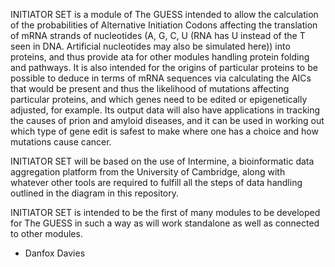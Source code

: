 INITIATOR SET is a module of The GUESS intended to allow the calculation of the 
probabilities of Alternative Initiation Codons affecting the translation of mRNA
strands of nucleotides (A, G, C, U (RNA has U instead of the T seen in DNA. 
Artificial nucleotides may also be simulated here)) into proteins, and thus 
provide ata for other modules handling protein folding and pathways. It is also 
intended for the origins of particular proteins to be possible to deduce in 
terms of mRNA sequences via calculating the AICs that would be present and thus 
the likelihood of mutations affecting particular proteins, and which genes need 
to be edited or epigenetically adjusted, for example. Its output data will also
have applications in tracking the causes of prion and amyloid diseases, and it 
can be used in working out which type of gene edit is safest to make where one 
has a choice and how mutations cause cancer.

INITIATOR SET will be based on the use of Intermine, a bioinformatic data 
aggregation platform from the University of Cambridge, along with whatever other
tools are required to fulfill all the steps of data handling outlined in the
diagram in this repository.

INITIATOR SET is intended to be the first of many modules to be developed for
The GUESS in such a way as will work standalone as well as connected to other 
modules.

- Danfox Davies